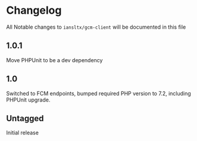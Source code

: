 # Changelog

All Notable changes to `iansltx/gcm-client` will be documented in this file

## 1.0.1

Move PHPUnit to be a dev dependency

## 1.0

Switched to FCM endpoints, bumped required PHP version to 7.2, including PHPUnit upgrade.

## Untagged

Initial release
